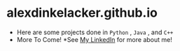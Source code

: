 # alexdinkelacker.github.io

* Here are some projects done in `Python` ,  `Java` , and  `C++`
* More To Come!
*See [My LinkedIn](https://www.linkedin.com/in/alexdinkelacker/) for more about me!
